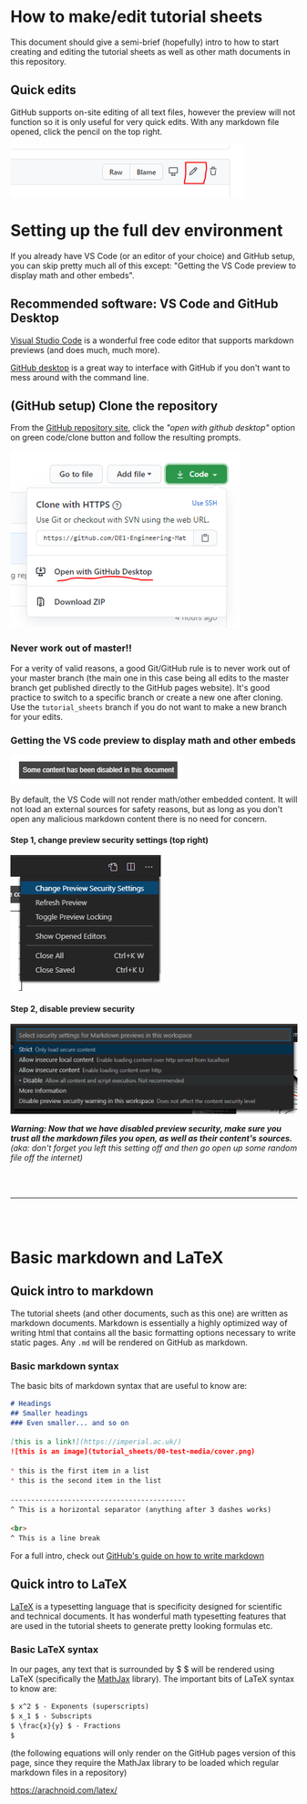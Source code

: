 # How to make/edit tutorial sheets
This document should give a semi-brief (hopefully) intro to how to start creating and editing the tutorial sheets as well as other math documents in this repository.

## Quick edits
GitHub supports on-site editing of all text files, however the preview will not function so it is only useful for very quick edits. With any markdown file opened, click the pencil on the top right.

![Disable security](media\how-to_github-edit.PNG)

# Setting up the full dev environment
If you already have VS Code (or an editor of your choice) and GitHub setup, you can skip pretty much all of this except: "Getting the VS Code preview to display math and other embeds".

## Recommended software: VS Code and GitHub Desktop
[Visual Studio Code](https://code.visualstudio.com/) is a wonderful free code editor that supports markdown previews (and does much, much more).

[GitHub desktop](https://desktop.github.com/) is a great way to interface with GitHub if you don't want to mess around with the command line.

## (GitHub setup) Clone the repository
From the [GitHub repository site](https://github.com/DE1-Engineering-Mathematics/module-resources), click the _"open with github desktop"_ option on green code/clone button and follow the resulting prompts.

![Disable security](media\how-to_clone-github.PNG)

### Never work out of master!!
For a verity of valid reasons, a good Git/GitHub rule is to never work out of your master branch (the main one in this case being all edits to the master branch get published directly to the GitHub pages website). It's good practice to switch to a specific branch or create a new one after cloning. Use the `tutorial_sheets` branch if you do not want to make a new branch for your edits.

### Getting the VS code preview to display math and other embeds
![Content disabled error](media\how-to_content-disabled.PNG)

By default, the VS Code will not render math/other embedded content. It will not load an external sources for safety reasons, but as long as you don't open any malicious markdown content there is no need for concern.

#### Step 1, change preview security settings (top right)
![Content disabled error](media\how-to_change-security.PNG)

#### Step 2, disable preview security
![Disable security](media\how-to_disable-security.PNG)

___Warning: Now that we have disabled preview security, make sure you trust all the markdown files you open, as well as their content's sources.___
_(aka: don't forget you left this setting off and then go open up some random file off the internet)_

<br><br>

-----------------------------------------------------------------------------
<br><br>


# Basic markdown and LaTeX
## Quick intro to markdown
The tutorial sheets (and other documents, such as this one) are written as markdown documents. Markdown is essentially a highly optimized way of writing html that contains all the basic formatting options necessary to write static pages. Any `.md` will be rendered on GitHub as markdown.

### Basic markdown syntax
The basic bits of markdown syntax that are useful to know are:

```markdown
# Headings
## Smaller headings
### Even smaller... and so on

[this is a link!](https://imperial.ac.uk/)
![this is an image](tutorial_sheets/00-test-media/cover.png)

* this is the first item in a list
* this is the second item in the list

-------------------------------------------
^ This is a horizontal separator (anything after 3 dashes works)

<br>
^ This is a line break
```

For a full intro, check out [GitHub's guide on how to write markdown](https://guides.github.com/features/mastering-markdown/)

## Quick intro to LaTeX
[LaTeX](https://www.latex-project.org/) is a typesetting language that is specificity designed for scientific and technical documents. It has wonderful math typesetting features that are used in the tutorial sheets to generate pretty looking formulas etc.

### Basic LaTeX syntax
In our pages, any text that is surrounded by $ $ will be rendered using LaTeX (specifically the [MathJax](https://www.mathjax.org/) library). The important bits of LaTeX syntax to know are:

```markdown
$ x^2 $ - Exponents (superscripts)
$ x_1 $ - Subscripts
$ \frac{x}{y} $ - Fractions
$
```
(the following equations will only render on the GitHub pages version of this page, since they require the MathJax library to be loaded which regular markdown files in a repository)

https://arachnoid.com/latex/